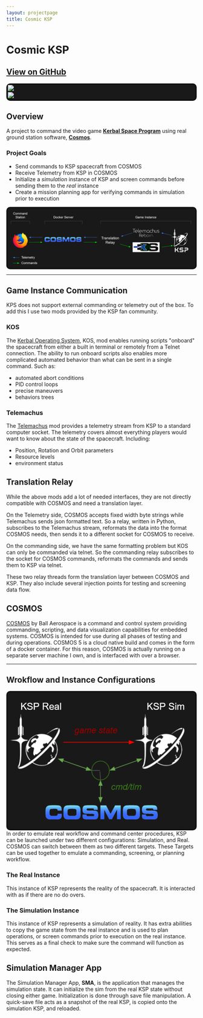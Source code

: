 ```yaml
---
layout: projectpage
title: Cosmic KSP
---
```


# **Cosmic KSP**

## **[View on GitHub](https://github.com/Timin8er/CosmicKSP)**

<div class="row p-1 my-3" style="border-radius: 10px; border-style: solid; border-color: #121212; border-width: 4px; background-color: #191919;">

  <div class="col d-flex align-items-center">
    <img class="figure-img img-fluid mx-auto w-75" src="https://cosmosc2.com/img/COSMOS.png">
  </div>

  <div class="col d-flex align-items-center ">
    <img class="figure-img img-fluid mx-auto h-75" src="https://www.kerbalspaceprogram.com/wp-content/uploads/2019/08/mercury-logo-white-new.png">
  </div>

</div>

## **Overview**
A project to command the video game **[Kerbal Space Program](https://www.kerbalspaceprogram.com/)** using real ground station software, **[Cosmos](https://cosmosc2.com/)**.

### Project Goals
- Send commands to KSP spacecraft from COSMOS
- Receive Telemetry from KSP in COSMOS
- Initialize a *simulation* instance of KSP and screen commands before sending them to the *real* instance
- Create a mission planning app for verifying commands in simulation prior to execution

<div class="row p-1 my-3" style="border-radius: 10px; border-style: solid; border-color: #121212; border-width: 4px; background-color: #191919;">
  <div class="col d-flex align-items-center">
    <img class="figure-img img-fluid mx-auto w-90" src="/content/images/CosmicKspDataFlow.png">
  </div>
</div>

---

## **Game Instance Communication**
KPS does not support external commanding or telemetry out of the box. To add this I use two mods provided by the KSP fan community.

### **KOS**
The [Kerbal Operating System](https://ksp-kos.github.io/KOS/), KOS, mod enables running scripts "onboard" the spacecraft from either a built in terminal or remotely from a Telnet connection.
The ability to run onboard scripts also enables more complicated automated behavior than what can be sent in a single command. Such as:
- automated abort conditions
- PID control loops
- precise maneuvers
- behaviors trees

### **Telemachus**
The [Telemachus](https://github.com/TeleIO/Telemachus-1) mod provides a telemetry stream from KSP to a standard computer socket.
The telemetry covers almost everything players would want to know about the state of the spacecraft. Including:
- Position, Rotation and Orbit parameters
- Resource levels
- environment status

## **Translation Relay**
While the above mods add a lot of needed interfaces, they are not directly compatible with COSMOS and need a translation layer.

On the Telemetry side, COSMOS accepts fixed width byte strings while Telemachus sends json formatted text.
So a relay, written in Python, subscribes to the Telemachus stream, reformats the data into the format COSMOS needs, then sends it to a different socket for COSMOS to receive.

On the commanding side, we have the same formatting problem but KOS can only be commanded via telnet. So the commanding relay subscribes to the socket for COSMOS commands, reformats the commands and sends them to KSP via telnet.

These two relay threads form the translation layer between COSMOS and KSP. They also include several injection points for testing and screening data flow.

## **COSMOS**
[COSMOS](https://cosmosc2.com/) by Ball Aerospace is a command and control system providing commanding, scripting, and data visualization capabilities for embedded systems. COSMOS is intended for use during all phases of testing and during operations.
COSMOS 5 is a cloud native build and comes in the form of a docker container. For this reason, COSMOS is actually running on a separate server machine I own, and is interfaced with over a browser.

---

## **Wrokflow and Instance Configurations**
<div class="row p-1 my-3" style="border-radius: 10px; border-style: solid; border-color: #121212; border-width: 4px; background-color: #191919;">
  <div class="col d-flex align-items-center">
    <img class="figure-img img-fluid mx-auto w-90" src="/content/images/realSimflow.png">
  </div>
</div>
In order to emulate real workflow and command center procedures, KSP can be launched under two different configurations: Simulation, and Real. COSMOS can switch between them as two different targets. These Targets can be used together to emulate a commanding, screening, or planning workflow.

### **The Real Instance**
This instance of KSP represents the reality of the spacecraft. It is interacted with as if there are no do overs.

### **The Simulation Instance**
This instance of KSP represents a simulation of reality. It has extra abilities to copy the game state from the real instance and is used to plan operations, or screen commands prior to execution on the real instance. This serves as a final check to make sure the command will function as expected.

## **Simulation Manager App**
The Simulation Manager App, **SMA**, is the application that manages the simulation state. It can initialize the sim from the real KSP state without closing either game.
Initialization is done through save file manipulation. A quick-save file acts as a snapshot of the real KSP, is copied onto the simulation KSP, and reloaded.
